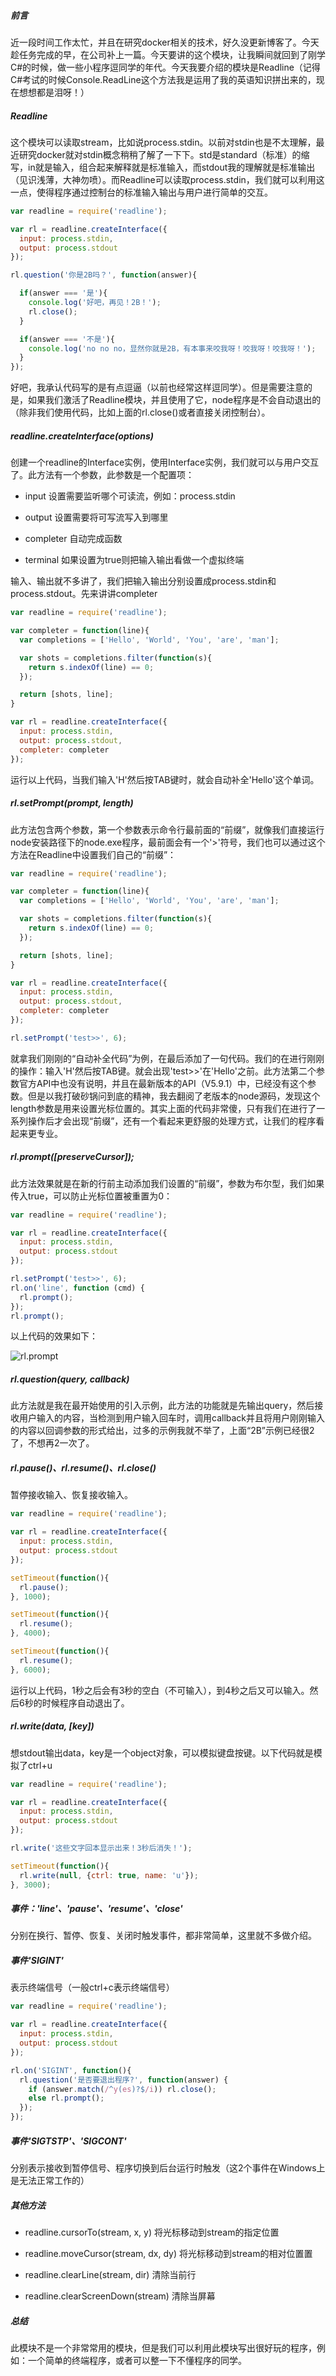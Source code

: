 ##### 前言
近一段时间工作太忙，并且在研究docker相关的技术，好久没更新博客了。今天趁任务完成的早，在公司补上一篇。今天要讲的这个模块，让我瞬间就回到了刚学C#的时候，做一些小程序逗同学的年代。今天我要介绍的模块是Readline（记得C#考试的时候Console.ReadLine这个方法我是运用了我的英语知识拼出来的，现在想想都是泪呀！）

##### Readline
这个模块可以读取stream，比如说process.stdin。以前对stdin也是不太理解，最近研究docker就对stdin概念稍稍了解了一下下。std是standard（标准）的缩写，in就是输入，组合起来解释就是标准输入，而stdout我的理解就是标准输出（见识浅薄，大神勿喷）。而Readline可以读取process.stdin，我们就可以利用这一点，使得程序通过控制台的标准输入输出与用户进行简单的交互。

```js
var readline = require('readline');

var rl = readline.createInterface({
  input: process.stdin,
  output: process.stdout
});

rl.question('你是2B吗？', function(answer){

  if(answer === '是'){
    console.log('好吧，再见！2B！');
    rl.close();
  }

  if(answer === '不是'){
    console.log('no no no，显然你就是2B，有本事来咬我呀！咬我呀！咬我呀！');
  }
});
```

好吧，我承认代码写的是有点逗逼（以前也经常这样逗同学）。但是需要注意的是，如果我们激活了Readline模块，并且使用了它，node程序是不会自动退出的（除非我们使用代码，比如上面的rl.close()或者直接关闭控制台）。

##### readline.createInterface(options)
创建一个readline的Interface实例，使用Interface实例，我们就可以与用户交互了。此方法有一个参数，此参数是一个配置项：

+ input 设置需要监听哪个可读流，例如：process.stdin

+ output 设置需要将可写流写入到哪里

+ completer 自动完成函数

+ terminal 如果设置为true则把输入输出看做一个虚拟终端

输入、输出就不多讲了，我们把输入输出分别设置成process.stdin和process.stdout。先来讲讲completer

```js
var readline = require('readline');

var completer = function(line){
  var completions = ['Hello', 'World', 'You', 'are', 'man'];

  var shots = completions.filter(function(s){
    return s.indexOf(line) == 0;
  });

  return [shots, line];
}

var rl = readline.createInterface({
  input: process.stdin,
  output: process.stdout,
  completer: completer
});
```

运行以上代码，当我们输入'H'然后按TAB键时，就会自动补全'Hello'这个单词。

##### rl.setPrompt(prompt, length)
此方法包含两个参数，第一个参数表示命令行最前面的“前缀”，就像我们直接运行node安装路径下的node.exe程序，最前面会有一个'>'符号，我们也可以通过这个方法在Readline中设置我们自己的“前缀”：

```js
var readline = require('readline');

var completer = function(line){
  var completions = ['Hello', 'World', 'You', 'are', 'man'];

  var shots = completions.filter(function(s){
    return s.indexOf(line) == 0;
  });

  return [shots, line];
}

var rl = readline.createInterface({
  input: process.stdin,
  output: process.stdout,
  completer: completer
});

rl.setPrompt('test>>', 6);
```

就拿我们刚刚的“自动补全代码”为例，在最后添加了一句代码。我们的在进行刚刚的操作：输入'H'然后按TAB键。就会出现'test>>'在'Hello'之前。此方法第二个参数官方API中也没有说明，并且在最新版本的API（V5.9.1）中，已经没有这个参数。但是以我打破砂锅问到底的精神，我去翻阅了老版本的node源码，发现这个length参数是用来设置光标位置的。其实上面的代码非常傻，只有我们在进行了一系列操作后才会出现“前缀”，还有一个看起来更舒服的处理方式，让我们的程序看起来更专业。

##### rl.prompt([preserveCursor]);
此方法效果就是在新的行前主动添加我们设置的“前缀”，参数为布尔型，我们如果传入true，可以防止光标位置被重置为0：

```js
var readline = require('readline');

var rl = readline.createInterface({
  input: process.stdin,
  output: process.stdout
});

rl.setPrompt('test>>', 6);
rl.on('line', function (cmd) {
  rl.prompt();
});
rl.prompt();
```

以上代码的效果如下：

![rl.prompt](../file/rl_prompt.png)

##### rl.question(query, callback)
此方法就是我在最开始使用的引入示例，此方法的功能就是先输出query，然后接收用户输入的内容，当检测到用户输入回车时，调用callback并且将用户刚刚输入的内容以回调参数的形式给出，过多的示例我就不举了，上面“2B”示例已经很2了，不想再2一次了。

##### rl.pause()、rl.resume()、rl.close()
暂停接收输入、恢复接收输入。

```js
var readline = require('readline');

var rl = readline.createInterface({
  input: process.stdin,
  output: process.stdout
});

setTimeout(function(){
  rl.pause();
}, 1000);

setTimeout(function(){
  rl.resume();
}, 4000);

setTimeout(function(){
  rl.resume();
}, 6000);
```

运行以上代码，1秒之后会有3秒的空白（不可输入），到4秒之后又可以输入。然后6秒的时候程序自动退出了。

##### rl.write(data, [key])
想stdout输出data，key是一个object对象，可以模拟键盘按键。以下代码就是模拟了ctrl+u

```js
var readline = require('readline');

var rl = readline.createInterface({
  input: process.stdin,
  output: process.stdout
});

rl.write('这些文字回本显示出来！3秒后消失！');

setTimeout(function(){
  rl.write(null, {ctrl: true, name: 'u'});
}, 3000);
```

##### 事件：'line'、'pause'、'resume'、'close'
分别在换行、暂停、恢复、关闭时触发事件，都非常简单，这里就不多做介绍。

##### 事件'SIGINT'
表示终端信号（一般ctrl+c表示终端信号）

```js
var readline = require('readline');

var rl = readline.createInterface({
  input: process.stdin,
  output: process.stdout
});

rl.on('SIGINT', function(){
  rl.question('是否要退出程序?', function(answer) {
    if (answer.match(/^y(es)?$/i)) rl.close();
    else rl.prompt();
  });
});
```

##### 事件'SIGTSTP'、'SIGCONT'
分别表示接收到暂停信号、程序切换到后台运行时触发（这2个事件在Windows上是无法正常工作的）

##### 其他方法
+ readline.cursorTo(stream, x, y) 将光标移动到stream的指定位置

+ readline.moveCursor(stream, dx, dy) 将光标移动到stream的相对位置置
+ readline.clearLine(stream, dir) 清除当前行

+ readline.clearScreenDown(stream) 清除当屏幕


##### 总结
此模块不是一个非常常用的模块，但是我们可以利用此模块写出很好玩的程序，例如：一个简单的终端程序，或者可以整一下不懂程序的同学。
